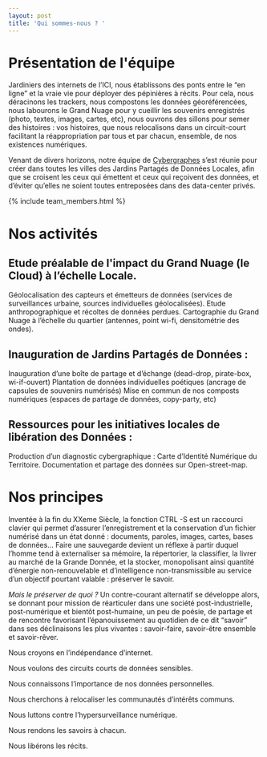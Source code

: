 ```yaml
---
layout: post
title: 'Qui sommes-nous ? '
---
```

# Présentation de l'équipe

Jardiniers des internets de l’ICI, nous établissons des ponts entre le “en ligne” et la vraie vie pour déployer des pépinières à récits. Pour cela, nous déracinons les trackers, nous compostons les données géoréférencées, nous labourons le Grand Nuage pour y cueillir les souvenirs enregistrés (photo, textes, images, cartes, etc), nous ouvrons des sillons pour semer des histoires : vos histoires, que nous relocalisons dans un circuit-court facilitant la réappropriation par tous et par chacun, ensemble, de nos existences numériques.
 
Venant de divers horizons, notre équipe de [Cybergraphes](http://lahaut.netlify.com/quest-ce-que-la-cybergraphie) s’est réunie pour créer dans toutes les villes des Jardins Partagés de Données Locales, afin que se croisent les ceux qui émettent et ceux qui reçoivent des données, et d’éviter qu’elles ne soient toutes entreposées dans des data-center privés. 

{% include team_members.html %}

# Nos activités

## Etude préalable de l'impact du Grand Nuage (le Cloud) à l’échelle Locale.
Géolocalisation des capteurs et émetteurs de données (services de surveillances urbaine, sources individuelles géolocalisées).
Etude anthropographique et récoltes de données perdues.
Cartographie du Grand Nuage à l’échelle du quartier (antennes, point wi-fi, densitométrie des ondes).
 
## Inauguration de Jardins Partagés de Données :
Inauguration d’une boîte de partage et d’échange (dead-drop, pirate-box, wi-if-ouvert)
Plantation de données individuelles poétiques (ancrage de capsules de souvenirs numérisés)
Mise en commun de nos composts numériques (espaces de partage de données, copy-party, etc)
 
## Ressources pour les initiatives locales de libération des Données :
Production d’un diagnostic cybergraphique : Carte d’Identité Numérique du Territoire.
Documentation et partage des données sur Open-street-map.


# Nos principes

Inventée à la fin du XXeme Siècle, la fonction CTRL -S est un raccourci clavier qui permet d’assurer l’enregistrement et la conservation d’un fichier numérisé dans un état donné : documents, paroles, images, cartes, bases de données... Faire une sauvegarde devient un réflexe à partir duquel l’homme tend à externaliser sa mémoire, la répertorier, la classifier, la livrer au marché de la Grande Donnée, et la stocker, monopolisant ainsi quantité d’énergie non-renouvelable et d’intelligence non-transmissible au service d’un objectif pourtant valable : préserver le savoir. 
 
  _Mais le préserver de quoi ?_
Un contre-courant alternatif se développe alors, se donnant pour mission de réarticuler dans une société post-industrielle, post-numérique et bientôt post-humaine, un peu de poésie, de partage et de rencontre favorisant l’épanouissement au quotidien de ce dit “savoir” dans ses déclinaisons les plus vivantes : savoir-faire, savoir-être ensemble et savoir-rêver.

Nous croyons en l’indépendance d’internet.

Nous voulons des circuits courts de données sensibles.

Nous connaissons l’importance de nos données personnelles.

Nous cherchons à relocaliser les communautés d’intérêts communs.

Nous luttons contre l’hypersurveillance numérique.

Nous rendons les savoirs à chacun.

Nous libérons les récits.
